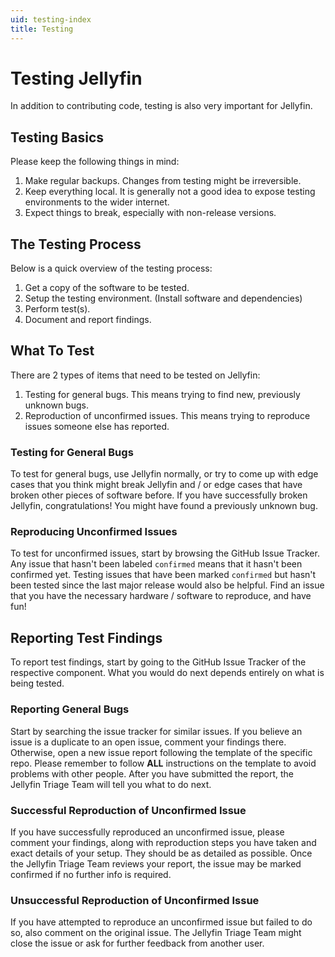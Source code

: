 ```yaml
---
uid: testing-index
title: Testing
---
```


# Testing Jellyfin

In addition to contributing code, testing is also very important for Jellyfin.

## Testing Basics

Please keep the following things in mind:

1. Make regular backups. Changes from testing might be irreversible.
2. Keep everything local. It is generally not a good idea to expose testing environments to the wider internet.
3. Expect things to break, especially with non-release versions.

## The Testing Process

Below is a quick overview of the testing process:

1. Get a copy of the software to be tested.
2. Setup the testing environment. (Install software and dependencies)
3. Perform test(s).
4. Document and report findings.

## What To Test

There are 2 types of items that need to be tested on Jellyfin:

1. Testing for general bugs. This means trying to find new, previously unknown bugs.
2. Reproduction of unconfirmed issues. This means trying to reproduce issues someone else has reported.

### Testing for General Bugs

To test for general bugs, use Jellyfin normally, or try to come up with edge cases that you think might break Jellyfin and / or edge cases that have broken other pieces of software before. If you have successfully broken Jellyfin, congratulations! You might have found a previously unknown bug.

### Reproducing Unconfirmed Issues

To test for unconfirmed issues, start by browsing the GitHub Issue Tracker. Any issue that hasn't been labeled `confirmed` means that it hasn't been confirmed yet. Testing issues that have been marked `confirmed` but hasn't been tested since the last major release would also be helpful. Find an issue that you have the necessary hardware / software to reproduce, and have fun!

## Reporting Test Findings

To report test findings, start by going to the GitHub Issue Tracker of the respective component. What you would do next depends entirely on what is being tested.

### Reporting General Bugs

Start by searching the issue tracker for similar issues. If you believe an issue is a duplicate to an open issue, comment your findings there. Otherwise, open a new issue report following the template of the specific repo. Please remember to follow **ALL** instructions on the template to avoid problems with other people. After you have submitted the report, the Jellyfin Triage Team will tell you what to do next.

### Successful Reproduction of Unconfirmed Issue

If you have successfully reproduced an unconfirmed issue, please comment your findings, along with reproduction steps you have taken and exact details of your setup. They should be as detailed as possible. Once the Jellyfin Triage Team reviews your report, the issue may be marked confirmed if no further info is required.

### Unsuccessful Reproduction of Unconfirmed Issue

If you have attempted to reproduce an unconfirmed issue but failed to do so, also comment on the original issue. The Jellyfin Triage Team might close the issue or ask for further feedback from another user.
